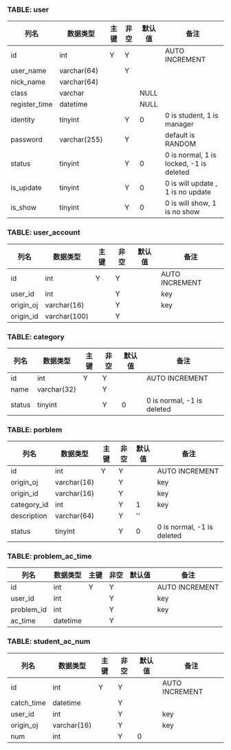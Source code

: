 ### TABLE: user  
| 列名 | 数据类型 | 主键 | 非空 | 默认值 | 备注
|---|---|---|---|---|---|
id | int | Y | Y | | AUTO INCREMENT
user_name | varchar(64) | | Y 
nick_name | varchar(64) | |  
class | varchar |  |  | NULL | 
register_time | datetime | | | NULL
identity | tinyint | | Y | 0 | 0 is student, 1 is manager
password | varchar(255) | | Y | | default is RANDOM
status | tinyint | | Y | 0 | 0 is normal, 1 is locked, -1 is deleted
is_update | tinyint | | Y |0 | 0 is will update , 1 is no update
is_show | tinyint | | Y | 0 | 0 is will show, 1 is no show

### TABLE: user_account
列名 | 数据类型 | 主键 | 非空 | 默认值 | 备注
---|---|---|---|---|---
id | int | Y | Y | | AUTO INCREMENT
user_id | int | | Y | | key
origin_oj | varchar(16) | | Y | | key
origin_id | varchar(100) | | Y 

### TABLE: category
列名 | 数据类型 | 主键 | 非空 | 默认值 | 备注
---|---|---|---|---|---
id | int | Y | Y | | AUTO INCREMENT
name | varchar(32) | | Y 
status | tinyint |  | Y | 0 | 0 is normal, -1 is deleted

### TABLE: porblem
列名 | 数据类型 | 主键 | 非空 | 默认值 | 备注
---|---|---|---|---|---
id | int | Y | Y | | AUTO INCREMENT
origin_oj | varchar(16) | | Y | | key
origin_id | varchar(16) | | Y | | key
category_id | int | | Y | 1 | key
description | varchar(64) | | Y | '' 
status | tinyint |  | Y | 0 | 0 is normal, -1 is deleted

### TABLE: problem_ac_time
列名 | 数据类型 | 主键 | 非空 | 默认值 | 备注
---|---|---|---|---|---
id | int | Y | Y | | AUTO INCREMENT
user_id | int | | Y | | key
problem_id | int | | Y | | key
ac_time | datetime | | Y

### TABLE: student_ac_num
列名 | 数据类型 | 主键 | 非空 | 默认值 | 备注
---|---|---|---|---|---
id | int | Y | Y | | AUTO INCREMENT
catch_time | datetime | | Y 
user_id | int | | Y | | key
origin_oj | varchar(16) | | Y | | key
num | int | | Y | 0 
